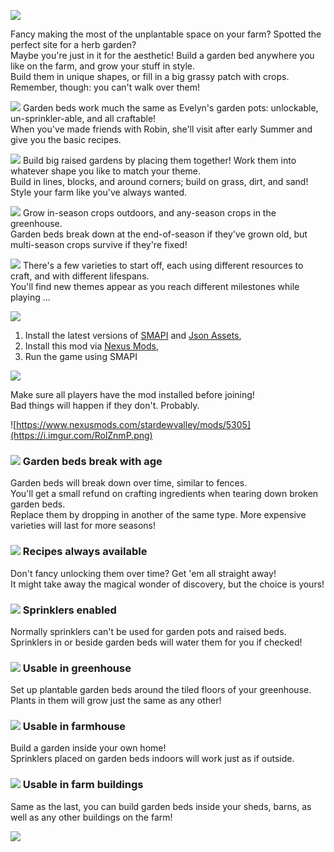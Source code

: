 ![](https://i.imgur.com/oZVPRlF.png)

Fancy making the most of the unplantable space on your farm? Spotted the perfect site for a herb garden?  
Maybe you're just in it for the aesthetic! Build a garden bed anywhere you like on the farm, and grow your stuff in style.  
Build them in unique shapes, or fill in a big grassy patch with crops. Remember, though: you can't walk over them!

![](https://i.imgur.com/Gbi0Ju7.png) Garden beds work much the same as Evelyn's garden pots: unlockable, un-sprinkler-able, and all craftable!  
When you've made friends with Robin, she'll visit after early Summer and give you the basic recipes.
 
![](https://i.imgur.com/bw0LdyU.png) Build big raised gardens by placing them together! Work them into whatever shape you like to match your theme.  
Build in lines, blocks, and around corners; build on grass, dirt, and sand! Style your farm like you've always wanted.

![](https://i.imgur.com/zo2w0r8.png) Grow in-season crops outdoors, and any-season crops in the greenhouse.  
Garden beds break down at the end-of-season if they've grown old, but multi-season crops survive if they're fixed!
   
![](https://i.imgur.com/Gbi0Ju7.png) There's a few varieties to start off, each using different resources to craft, and with different lifespans.  
You'll find new themes appear as you reach different milestones while playing ...



![](https://i.imgur.com/aKBnDRv.png)

1. Install the latest versions of [SMAPI](https://smapi.io/) and [Json Assets](https://www.nexusmods.com/stardewvalley/mods/1720/),
2. Install this mod via [Nexus Mods](https://www.nexusmods.com/stardewvalley/mods/5305),
3. Run the game using SMAPI



![](https://i.imgur.com/sfif1Gq.png)

Make sure all players have the mod installed before joining!  
Bad things will happen if they don't. Probably.





![https://www.nexusmods.com/stardewvalley/mods/5305](https://i.imgur.com/RolZnmP.png)

### ![](https://i.imgur.com/d1sSW6N.png) Garden beds break with age
Garden beds will break down over time, similar to fences.  
You'll get a small refund on crafting ingredients when tearing down broken garden beds.  
Replace them by dropping in another of the same type. More expensive varieties will last for more seasons!

### ![](https://i.imgur.com/kyDOj12.png) Recipes always available
Don't fancy unlocking them over time? Get 'em all straight away!  
It might take away the magical wonder of discovery, but the choice is yours!

### ![](https://i.imgur.com/pDvC1Qz.png) Sprinklers enabled
Normally sprinklers can't be used for garden pots and raised beds.  
Sprinklers in or beside garden beds will water them for you if checked!

### ![](https://i.imgur.com/d1sSW6N.png) Usable in greenhouse
Set up plantable garden beds around the tiled floors of your greenhouse.  
Plants in them will grow just the same as any other!

### ![](https://i.imgur.com/kyDOj12.png) Usable in farmhouse
Build a garden inside your own home!  
Sprinklers placed on garden beds indoors will work just as if outside.

### ![](https://i.imgur.com/pDvC1Qz.png) Usable in farm buildings
Same as the last, you can build garden beds inside your sheds,
barns, as well as any other buildings on the farm!


![](https://i.imgur.com/IFht6e1.png)
